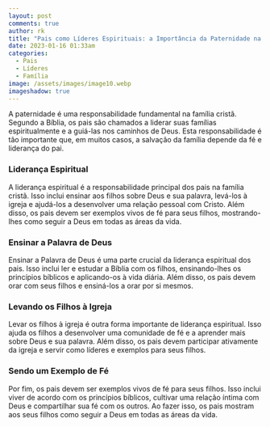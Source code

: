 ```yaml
---
layout: post
comments: true
author: rk
title: "Pais como Líderes Espirituais: a Importância da Paternidade na Família Cristã"
date: 2023-01-16 01:33am
categories:
  - Pais
  - Líderes
  - Família
image: /assets/images/image10.webp
imageshadow: true
---
```

A paternidade é uma responsabilidade fundamental na família cristã. Segundo a Bíblia, os pais são chamados a liderar suas famílias espiritualmente e a guiá-las nos caminhos de Deus. Esta responsabilidade é tão importante que, em muitos casos, a salvação da família depende da fé e liderança do pai.

### Liderança Espiritual

A liderança espiritual é a responsabilidade principal dos pais na família cristã. Isso inclui ensinar aos filhos sobre Deus e sua palavra, levá-los à igreja e ajudá-los a desenvolver uma relação pessoal com Cristo. Além disso, os pais devem ser exemplos vivos de fé para seus filhos, mostrando-lhes como seguir a Deus em todas as áreas da vida.

### Ensinar a Palavra de Deus

Ensinar a Palavra de Deus é uma parte crucial da liderança espiritual dos pais. Isso inclui ler e estudar a Bíblia com os filhos, ensinando-lhes os princípios bíblicos e aplicando-os à vida diária. Além disso, os pais devem orar com seus filhos e ensiná-los a orar por si mesmos.

### Levando os Filhos à Igreja

Levar os filhos à igreja é outra forma importante de liderança espiritual. Isso ajuda os filhos a desenvolver uma comunidade de fé e a aprender mais sobre Deus e sua palavra. Além disso, os pais devem participar ativamente da igreja e servir como líderes e exemplos para seus filhos.

### Sendo um Exemplo de Fé

Por fim, os pais devem ser exemplos vivos de fé para seus filhos. Isso inclui viver de acordo com os princípios bíblicos, cultivar uma relação íntima com Deus e compartilhar sua fé com os outros. Ao fazer isso, os pais mostram aos seus filhos como seguir a Deus em todas as áreas da vida.
